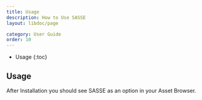 ```yaml
---
title: Usage
description: How to Use SASSE
layout: libdoc/page

category: User Guide
order: 10
---
```

- Usage
{:toc}

## Usage
After Installation you should see SASSE as an option in your Asset Browser.
